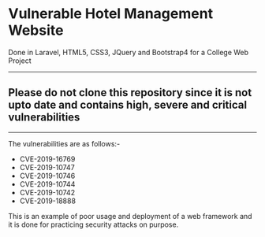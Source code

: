 # Vulnerable Hotel Management Website

Done in Laravel, HTML5, CSS3, JQuery and Bootstrap4 for a College Web Project

---

## **Please do not clone this repository since it is not upto date and contains high, severe and critical vulnerabilities**

---

The vulnerabilities are as follows:-

+ CVE-2019-16769
+ CVE-2019-10747 
+ CVE-2019-10746
+ CVE-2019-10744
+ CVE-2019-10742
+ CVE-2019-18888

This is an example of poor usage and deployment of a web framework and it is done for practicing security attacks on purpose.
